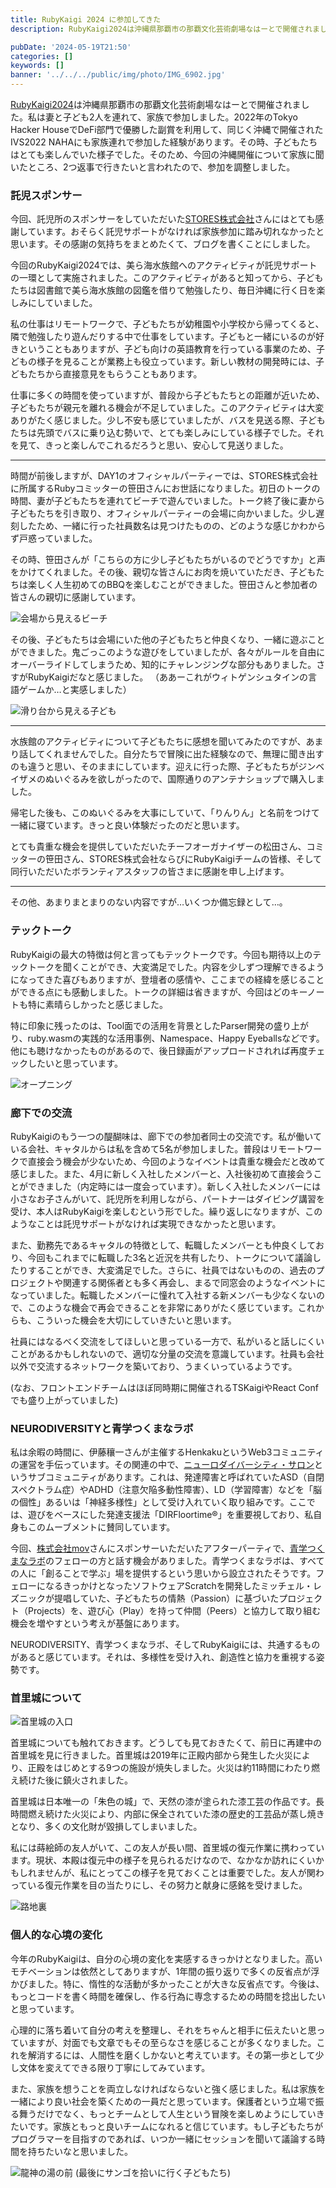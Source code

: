 ```yaml
---
title: RubyKaigi 2024 に参加してきた
description: RubyKaigi2024は沖縄県那覇市の那覇文化芸術劇場なはーとで開催されました。私は妻と子ども2人を連れて、家族で参加しました。

pubDate: '2024-05-19T21:50'
categories: []
keywords: []
banner: '../../../public/img/photo/IMG_6902.jpg'
---
```


[RubyKaigi2024](https://rubykaigi.org/2024/)は沖縄県那覇市の那覇文化芸術劇場なはーとで開催されました。私は妻と子ども2人を連れて、家族で参加しました。2022年のTokyo Hacker HouseでDeFi部門で優勝した副賞を利用して、同じく沖縄で開催されたIVS2022 NAHAにも家族連れで参加した経験があります。その時、子どもたちはとても楽しんでいた様子でした。そのため、今回の沖縄開催について家族に聞いたところ、2つ返事で行きたいと言われたので、参加を調整しました。


### 託児スポンサー

今回、託児所のスポンサーをしていただいた[STORES株式会社](https://stores.jp/)さんにはとても感謝しています。おそらく託児サポートがなければ家族参加に踏み切れなかったと思います。その感謝の気持ちをまとめたくて、ブログを書くことにしました。

今回のRubyKaigi2024では、美ら海水族館へのアクティビティが託児サポートの一環として実施されました。このアクティビティがあると知ってから、子どもたちは図書館で美ら海水族館の図鑑を借りて勉強したり、毎日沖縄に行く日を楽しみにしていました。

私の仕事はリモートワークで、子どもたちが幼稚園や小学校から帰ってくると、隣で勉強したり遊んだりする中で仕事をしています。子どもと一緒にいるのが好きということもありますが、子ども向けの英語教育を行っている事業のため、子どもの様子を見ることが業務上も役立っています。新しい教材の開発時には、子どもたちから直接意見をもらうこともあります。

仕事に多くの時間を使っていますが、普段から子どもたちとの距離が近いため、子どもたちが親元を離れる機会が不足していました。このアクティビティは大変ありがたく感じました。少し不安も感じていましたが、バスを見送る際、子どもたちは先頭でバスに乗り込む勢いで、とても楽しみにしている様子でした。それを見て、きっと楽しんでこれるだろうと思い、安心して見送りました。
***

時間が前後しますが、DAY1のオフィシャルパーティーでは、STORES株式会社に所属するRubyコミッターの笹田さんにお世話になりました。初日のトークの時間、妻が子どもたちを連れてビーチで遊んでいました。トーク終了後に妻から子どもたちを引き取り、オフィシャルパーティーの会場に向かいました。少し遅刻したため、一緒に行った社員数名は見つけたものの、どのような感じかわからず戸惑っていました。

その時、笹田さんが「こちらの方に少し子どもたちがいるのでどうですか」と声をかけてくれました。その後、親切な皆さんにお肉を焼いていただき、子どもたちは楽しく人生初めてのBBQを楽しむことができました。笹田さんと参加者の皆さんの親切に感謝しています。

![会場から見えるビーチ](/web-nikki/img/photo/P5150490.JPG)

その後、子どもたちは会場にいた他の子どもたちと仲良くなり、一緒に遊ぶことができました。鬼ごっこのような遊びをしていましたが、各々がルールを自由にオーバーライドしてしまうため、知的にチャレンジングな部分もありました。さすがRubyKaigiだなと感じました。
（ああーこれがウィトゲンシュタインの言語ゲームか…と実感しました）

![滑り台から見える子ども](/web-nikki/img/photo/P5150487.JPG)

***

水族館のアクティビティについて子どもたちに感想を聞いてみたのですが、あまり話してくれませんでした。自分たちで冒険に出た経験なので、無理に聞き出すのも違うと思い、そのままにしています。迎えに行った際、子どもたちがジンベイザメのぬいぐるみを欲しがったので、国際通りのアンテナショップで購入しました。

帰宅した後も、このぬいぐるみを大事にしていて、「りんりん」と名前をつけて一緒に寝ています。きっと良い体験だったのだと思います。

とても貴重な機会を提供していただいたチーフオーガナイザーの松田さん、コミッターの笹田さん、STORES株式会社ならびにRubyKaigiチームの皆様、そして同行いただいたボランティアスタッフの皆さまに感謝を申し上げます。

***

その他、あまりまとまりのない内容ですが…いくつか備忘録として…。

### テックトーク

RubyKaigiの最大の特徴は何と言ってもテックトークです。今回も期待以上のテックトークを聞くことができ、大変満足でした。内容を少しずつ理解できるようになってきた喜びもありますが、登壇者の感情や、ここまでの経緯を感じることができる点にも感動しました。トークの詳細は省きますが、今回はどのキーノートも特に素晴らしかったと感じました。

特に印象に残ったのは、Tool面での活用を背景としたParser開発の盛り上がり、ruby.wasmの実践的な活用事例、Namespace、Happy Eyeballsなどです。他にも聴けなかったものがあるので、後日録画がアップロードされれば再度チェックしたいと思っています。


![オープニング](/web-nikki/img/photo/IMG_6902.jpg)

### 廊下での交流

RubyKaigiのもう一つの醍醐味は、廊下での参加者同士の交流です。私が働いている会社、キャタルからは私を含めて5名が参加しました。普段はリモートワークで直接会う機会が少ないため、今回のようなイベントは貴重な機会だと改めて感じました。また、4月に新しく入社したメンバーと、入社後初めて直接会うことができました（内定時には一度会っています）。新しく入社したメンバーには小さなお子さんがいて、託児所を利用しながら、パートナーはダイビング講習を受け、本人はRubyKaigiを楽しむという形でした。繰り返しになりますが、このようなことは託児サポートがなければ実現できなかったと思います。

また、勤務先であるキャタルの特徴として、転職したメンバーとも仲良くしており、今回もこれまでに転職した3名と近況を共有したり、トークについて議論したりすることができ、大変満足でした。さらに、社員ではないものの、過去のプロジェクトや関連する関係者とも多く再会し、まるで同窓会のようなイベントになっていました。転職したメンバーに憧れて入社する新メンバーも少なくないので、このような機会で再会できることを非常にありがたく感じています。これからも、こういった機会を大切にしていきたいと思います。

社員にはなるべく交流をしてほしいと思っている一方で、私がいると話しにくいことがあるかもしれないので、適切な分量の交流を意識しています。社員も会社以外で交流するネットワークを築いており、うまくいっているようです。

(なお、フロントエンドチームはほぼ同時期に開催されるTSKaigiやReact Confでも盛り上がっていました)

### NEURODIVERSITYと青学つくまなラボ

私は余暇の時間に、伊藤穰一さんが主催するHenkakuというWeb3コミュニティの運営を手伝っています。その関連の中で、[ニューロダイバーシティ・サロン](https://neurodiversity.salon/)というサブコミュニティがあります。これは、発達障害と呼ばれていたASD（自閉スペクトラム症）やADHD（注意欠陥多動性障害）、LD（学習障害）などを「脳の個性」あるいは「神経多様性」として受け入れていく取り組みです。ここでは、遊びをベースにした発達支援法「DIRFloortime®」を重要視しており、私自身もこのムーブメントに賛同しています。

今回、[株式会社mov](https://mov.am/)さんにスポンサーいただいたアフターパーティで、[青学つくまなラボ](https://sites.google.com/view/tukumanalab/home?authuser=0)のフェローの方と話す機会がありました。青学つくまなラボは、すべての人に「創ることで学ぶ」場を提供するという思いから設立されたそうです。フェローになるきっかけとなったソフトウェアScratchを開発したミッチェル・レズニックが提唱していた、子どもたちの情熱（Passion）に基づいたプロジェクト（Projects）を、遊び心（Play）を持って仲間（Peers）と協力して取り組む機会を増やすという考えが基盤にあります。

NEURODIVERSITY、青学つくまなラボ、そしてRubyKaigiには、共通するものがあると感じています。それは、多様性を受け入れ、創造性と協力を重視する姿勢です。


### 首里城について

![首里城の入口](/web-nikki/img/photo/IMG_6891.jpg)

首里城についても触れておきます。どうしても見ておきたくて、前日に再建中の首里城を見に行きました。首里城は2019年に正殿内部から発生した火災により、正殿をはじめとする9つの施設が焼失しました。火災は約11時間にわたり燃え続けた後に鎮火されました。

首里城は日本唯一の「朱色の城」で、天然の漆が塗られた漆工芸の作品です。長時間燃え続けた火災により、内部に保全されていた漆の歴史的工芸品が蒸し焼きとなり、多くの文化財が毀損してしまいました。

私には蒔絵師の友人がいて、この友人が長い間、首里城の復元作業に携わっています。現状、本殿は復元中の様子を見られるだけなので、なかなか訪れにくいかもしれませんが、私にとってこの様子を見ておくことは重要でした。友人が関わっている復元作業を目の当たりにし、その努力と献身に感銘を受けました。

![路地裏](/web-nikki/img/photo/P5140471.JPG)

### 個人的な心境の変化

今年のRubyKaigiは、自分の心境の変化を実感するきっかけとなりました。高いモチベーションは依然としてありますが、1年間の振り返りで多くの反省点が浮かびました。特に、惰性的な活動が多かったことが大きな反省点です。今後は、もっとコードを書く時間を確保し、作る行為に専念するための時間を捻出したいと思っています。

心理的に落ち着いて自分の考えを整理し、それをちゃんと相手に伝えたいと思っていますが、対面でも文章でもその至らなさを感じることが多くなりました。これを解消するには、人間性を磨くしかないと考えています。その第一歩として少し文体を変えてできる限り丁寧にしてみています。

また、家族を想うことを両立しなければならないと強く感じました。私は家族を一緒により良い社会を築くための一員だと思っています。保護者という立場で振る舞うだけでなく、もっとチームとして人生という冒険を楽しめようにしていきたいです。家族ともっと良いチームになれると信じています。もし子どもたちがプログラマーを目指すのであれば、いつか一緒にセッションを聞いて議論する時間を持ちたいなと思いました。

![龍神の湯の前](/web-nikki/img/photo/P5180526.JPG)
(最後にサンゴを拾いに行く子どもたち)